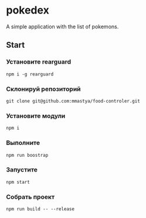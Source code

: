 # pokedex

A simple application with the list of pokemons.

## Start

### Установите rearguard

```
npm i -g rearguard
```

### Склонируй репозиторий

```
git clone git@github.com:mmastya/food-controler.git
```

### Установите модули

```
npm i
```

### Выполните

```
npm run boostrap
```

### Запустите

```
npm start
```

### Собрать проект

```
npm run build -- --release
```
